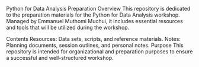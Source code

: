 Python for Data Analysis Preparation
Overview
This repository is dedicated to the preparation materials for the Python for Data Analysis workshop. Managed by Emmanuel Muthomi Muchui, it includes essential resources and tools that will be utilized during the workshop.

Contents
Resources: Data sets, scripts, and reference materials.
Notes: Planning documents, session outlines, and personal notes.
Purpose
This repository is intended for organizational and preparation purposes to ensure a successful and well-structured workshop.
